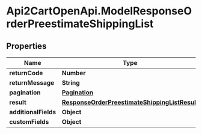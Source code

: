 # Api2CartOpenApi.ModelResponseOrderPreestimateShippingList

## Properties

Name | Type | Description | Notes
------------ | ------------- | ------------- | -------------
**returnCode** | **Number** |  | [optional] 
**returnMessage** | **String** |  | [optional] 
**pagination** | [**Pagination**](Pagination.md) |  | [optional] 
**result** | [**ResponseOrderPreestimateShippingListResult**](ResponseOrderPreestimateShippingListResult.md) |  | [optional] 
**additionalFields** | **Object** |  | [optional] 
**customFields** | **Object** |  | [optional] 



